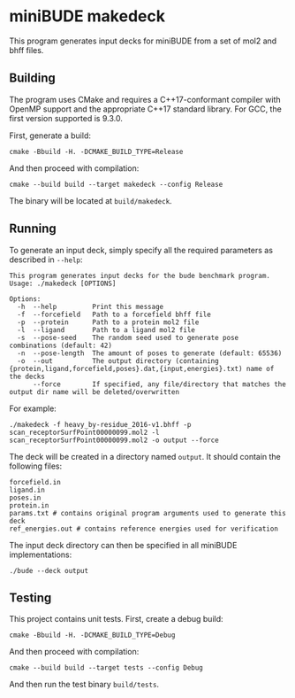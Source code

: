 # miniBUDE makedeck

This program generates input decks for miniBUDE from a set of mol2 and bhff files.

## Building

The program uses CMake and requires a C++17-conformant compiler with OpenMP support and the appropriate C++17 standard library.
For GCC, the first version supported is 9.3.0.

First, generate a build:

    cmake -Bbuild -H. -DCMAKE_BUILD_TYPE=Release

And then proceed with compilation:

    cmake --build build --target makedeck --config Release

The binary will be located at `build/makedeck`.


## Running

To generate an input deck, simply specify all the required parameters as described in `--help`:

```
This program generates input decks for the bude benchmark program.
Usage: ./makedeck [OPTIONS]

Options:
  -h  --help         Print this message
  -f  --forcefield   Path to a forcefield bhff file
  -p  --protein      Path to a protein mol2 file
  -l  --ligand       Path to a ligand mol2 file
  -s  --pose-seed    The random seed used to generate pose combinations (default: 42)
  -n  --pose-length  The amount of poses to generate (default: 65536)
  -o  --out          The output directory (containing {protein,ligand,forcefield,poses}.dat,{input,energies}.txt) name of the decks
      --force        If specified, any file/directory that matches the output dir name will be deleted/overwritten

```


For example:

    ./makedeck -f heavy_by-residue_2016-v1.bhff -p scan_receptorSurfPoint00000099.mol2 -l scan_receptorSurfPoint00000099.mol2 -o output --force

The deck will be created in a directory named `output`.
It should contain the following files:

```
forcefield.in
ligand.in
poses.in
protein.in
params.txt # contains original program arguments used to generate this deck
ref_energies.out # contains reference energies used for verification
```

The input deck directory can then be specified in all miniBUDE implementations:

    ./bude --deck output

## Testing

This project contains unit tests.
First, create a debug build:

    cmake -Bbuild -H. -DCMAKE_BUILD_TYPE=Debug

And then proceed with compilation:

    cmake --build build --target tests --config Debug

And then run the test binary `build/tests`.
